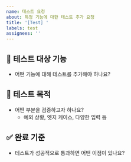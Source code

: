```yaml
---
name: 테스트 요청
about: 특정 기능에 대한 테스트 추가 요청
title: '[Test] '
labels: test
assignees: ''
---
```


## 🧩 테스트 대상 기능

- 어떤 기능에 대해 테스트를 추가해야 하나요?

## 🧪 테스트 목적

- 어떤 부분을 검증하고자 하나요?
  - 예외 상황, 엣지 케이스, 다양한 입력 등

## ✅ 완료 기준

- 테스트가 성공적으로 통과하면 어떤 이점이 있나요?
